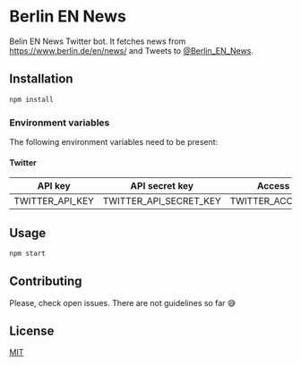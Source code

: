 # Berlin EN News

Belin EN News Twitter bot. It fetches news from https://www.berlin.de/en/news/ and Tweets to [@Berlin_EN_News](https://twitter.com/berlin_en_news).

## Installation

```bash
npm install
```

### Environment variables

The following environment variables need to be present:

#### Twitter

| API key         | API secret key         | Access token         | Access token secret         |
| --------------- | ---------------------- | -------------------- | --------------------------- |
| TWITTER_API_KEY | TWITTER_API_SECRET_KEY | TWITTER_ACCESS_TOKEN | TWITTER_ACCESS_TOKEN_SECRET |

## Usage

```bash
npm start
```

## Contributing

Please, check open issues. There are not guidelines so far 😅

## License
[MIT](LICENSE)